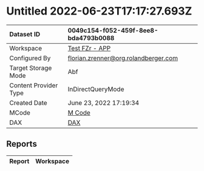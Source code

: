 



# Untitled 2022-06-23T17:17:27.693Z

|Dataset ID|0049c154-f052-459f-8ee8-bda4793b0088|
| :--- | :--- |
|Workspace|[Test FZr - APP](../Workspaces/Test-FZr---APP.md)|
|Configured By|florian.zrenner@org.rolandberger.com|
|Target Storage Mode|Abf|
|Content Provider Type|InDirectQueryMode|
|Created Date|June 23, 2022 17:19:34|
|MCode|[M Code](./Untitled-2022-06-23T17:17:27.693Z/mcode.md)|
|DAX|[DAX](./Untitled-2022-06-23T17:17:27.693Z/dax.md)|

## Reports

|Report|Workspace|
| :--- | :--- |
